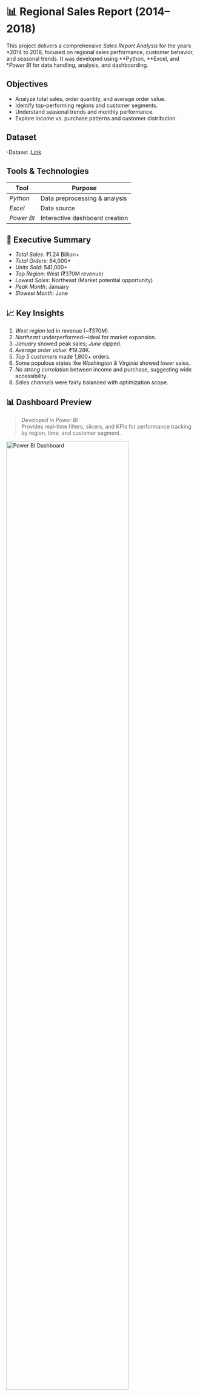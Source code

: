 # 📊 Regional Sales Report (2014–2018)

This project delivers a comprehensive *Sales Report Analysis* for the years *2014 to 2018, focused on regional sales performance, customer behavior, and seasonal trends. It was developed using **Python, **Excel, and **Power BI* for data handling, analysis, and dashboarding.


##  Objectives

- Analyze total sales, order quantity, and average order value.
- Identify top-performing regions and customer segments.
- Understand seasonal trends and monthly performance.
- Explore income vs. purchase patterns and customer distribution.

## Dataset

-Dataset :<a href="https://github.com/anjali0609/Data-Analytics-Projects/blob/main/Python%20%2B%20Power%20Bi/dataset/Regional%20Sales%20Dataset.xlsx">Link</a>

##  Tools & Technologies

| Tool       | Purpose                      |
|------------|------------------------------|
| *Python* | Data preprocessing & analysis |
| *Excel*  | Data source |
| *Power BI* | Interactive dashboard creation |


## 📝 Executive Summary

- *Total Sales*: ₹1.24 Billion+  
- *Total Orders*: 64,000+  
- *Units Sold*: 541,000+  
- *Top Region*: West (₹370M revenue)  
- *Lowest Sales*: Northeast (Market potential opportunity)  
- *Peak Month*: January  
- *Slowest Month*: June  


## 📈 Key Insights

1. *West region* led in revenue (~₹370M).
2. *Northeast* underperformed—ideal for market expansion.
3. *January* showed peak sales; *June* dipped.
4. *Average order value*: ₹19.28K.
5. *Top 5 customers* made 1,800+ orders.
6. Some populous states like *Washington & Virginia* showed lower sales.
7. *No strong correlation* between income and purchase, suggesting wide accessibility.
8. *Sales channels* were fairly balanced with optimization scope.


## 📊 Dashboard Preview

> *Developed in Power BI*  
> Provides real-time filters, slicers, and KPIs for performance tracking by region, time, and customer segment.

<img src="DASHBOARD_IMAGE_PLACEHOLDER" alt="Power BI Dashboard" width="80%" />

